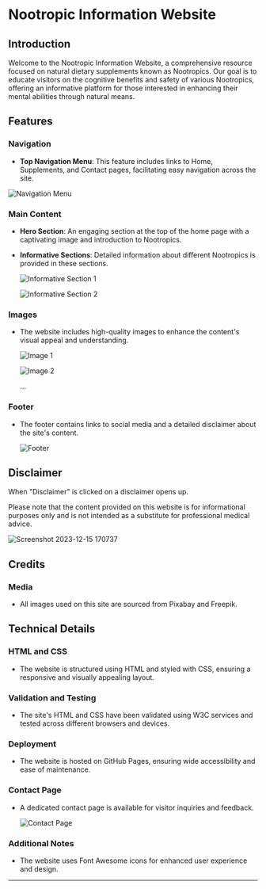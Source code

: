 # Nootropic Information Website

## Introduction

Welcome to the Nootropic Information Website, a comprehensive resource focused on natural dietary supplements known as Nootropics. Our goal is to educate visitors on the cognitive benefits and safety of various Nootropics, offering an informative platform for those interested in enhancing their mental abilities through natural means.

## Features

### Navigation

- **Top Navigation Menu**: This feature includes links to Home, Supplements, and Contact pages, facilitating easy navigation across the site. 

![Navigation Menu](https://github.com/010001000100000101000001/Nootropic-information-website/assets/147556282/da79b2d8-4294-4ab8-8e96-c0034bfe45e7)

### Main Content

- **Hero Section**: An engaging section at the top of the home page with a captivating image and introduction to Nootropics.

- **Informative Sections**: Detailed information about different Nootropics is provided in these sections.

  ![Informative Section 1](https://github.com/010001000100000101000001/Nootropic-information-website/assets/147556282/1f50c7c1-25e6-4cc1-9518-c2c0d3c81bc8)

  ![Informative Section 2](https://github.com/010001000100000101000001/Nootropic-information-website/assets/147556282/c0abcff5-baa3-4d72-b960-979046d03f37)

### Images

- The website includes high-quality images to enhance the content's visual appeal and understanding.

  ![Image 1](https://github.com/010001000100000101000001/Nootropic-information-website/assets/147556282/7058c2fd-2d68-4ae2-b948-09caf7123233)

  ![Image 2](https://github.com/010001000100000101000001/Nootropic-information-website/assets/147556282/a68eb18f-18c2-4cde-a107-6938da371061)

  ...

### Footer

- The footer contains links to social media and a detailed disclaimer about the site's content.

  ![Footer](https://github.com/010001000100000101000001/Nootropic-information-website/assets/147556282/a928785e-5b69-4d89-ac7e-98f3f539dac9)

## Disclaimer
When "Disclaimer" is clicked on a disclaimer opens up.

Please note that the content provided on this website is for informational purposes only and is not intended as a substitute for professional medical advice.

![Screenshot 2023-12-15 170737](https://github.com/010001000100000101000001/Nootropic-information-website/assets/147556282/ba887c99-a140-4e7e-87a3-eda03d9a33c3)


## Credits

### Media

- All images used on this site are sourced from Pixabay and Freepik.

## Technical Details

### HTML and CSS

- The website is structured using HTML and styled with CSS, ensuring a responsive and visually appealing layout.

### Validation and Testing

- The site's HTML and CSS have been validated using W3C services and tested across different browsers and devices.

### Deployment

- The website is hosted on GitHub Pages, ensuring wide accessibility and ease of maintenance.

### Contact Page

- A dedicated contact page is available for visitor inquiries and feedback.

  ![Contact Page](https://github.com/010001000100000101000001/Nootropic-information-website/assets/147556282/fbc3f25c-0ce4-4564-9ccf-2da265c493da)

### Additional Notes

- The website uses Font Awesome icons for enhanced user experience and design.

---
